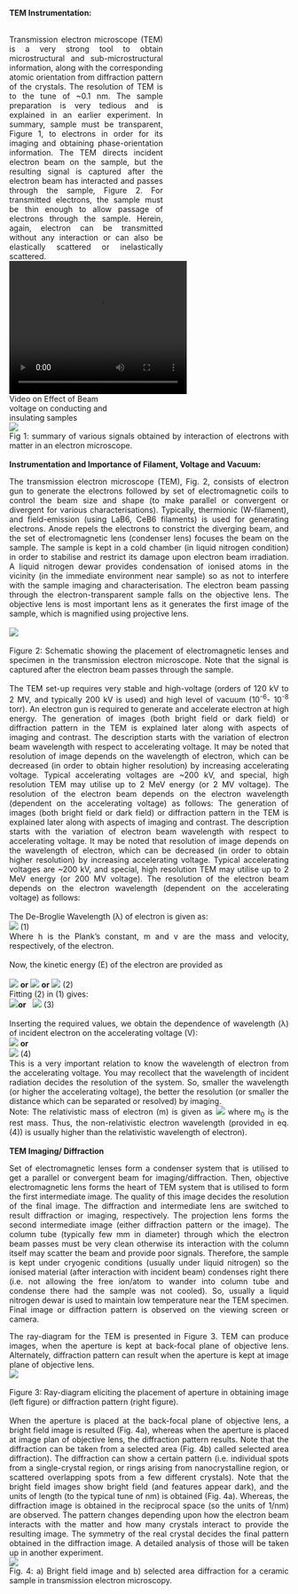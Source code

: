 <b>TEM Instrumentation:</b><br><br>
<div><div style="float:left;width:55%;text-align: justify;text-justify: inter-word; margin-right:40px;">Transmission electron microscope (TEM) is a very strong tool to obtain microstructural and sub-microstructural information, along with the corresponding atomic orientation from diffraction pattern of the crystals. The resolution of TEM is to the tune of ~0.1 nm. The sample preparation is very tedious and is explained in an earlier experiment. In summary, sample must be transparent, Figure 1, to electrons in order for its imaging and obtaining phase-orientation information. The TEM directs incident electron beam on the sample, but the resulting signal is captured after the electron beam has interacted and passes through the sample, Figure 2. For transmitted electrons, the sample must be thin enough to allow passage of electrons through the sample. Herein, again, electron can be transmitted without any interaction or can also be elastically scattered or inelastically scattered. </div>
<!-- <video width="320" height="240" controls>
  <source src="exp5-tem.mp4" type="video/mp4">
  Your browser does not support the video tag.
</video><br>Video on Basic operations of Transmission Electron Microscope (Imaging and Diffraction Pattern) -->
<div style="float:left;width:40%;border: solid 1 px black;">
<video width="320" height="240" controls>
  <source src="images/exp3-conducting_insulating.mp4" type="video/mp4">
  Your browser does not support the video tag.
</video><br>Video on Effect of Beam voltage on conducting and insulating samples</div>
</div>
<div style="content: '.';clear: both;display: block;height: 0;visibility: hidden;"></div>
<div style ="text-align: justify;text-justify: inter-word;">
 <img src="images/tem1.PNG"><br>
Fig 1: summary of various signals obtained by interaction of electrons with matter in an electron microscope.<br><br>
<b>Instrumentation and Importance of Filament, Voltage and Vacuum: </b>

The transmission electron microscope (TEM), Fig. 2, consists of electron gun to generate the electrons followed by set of electromagnetic coils to control the beam size and shape (to make parallel or convergent or divergent for various characterisations). Typically, thermionic (W-filament), and field-emission (using LaB6, CeB6 filaments) is used for generating electrons. Anode repels the electrons to constrict the diverging beam, and the set of electromagnetic lens (condenser lens) focuses the beam on the sample. The sample is kept in a cold chamber (in liquid nitrogen condition) in order to stabilise and restrict its damage upon electron beam irradiation. A liquid nitrogen dewar provides condensation of ionised atoms in the vicinity (in the immediate environment near sample) so as not to interfere with the sample imaging and characterisation. The electron beam passing through the electron-transparent sample falls on the objective lens. The objective lens is most important lens as it generates the first image of the sample, which is magnified using projective lens.<br><br>
<img src="images/exp5.PNG"><br><br>
Figure 2: Schematic showing the placement of electromagnetic lenses and specimen in the transmission electron microscope. Note that the signal is captured after the electron beam passes through the sample.<br><br>
The TEM set-up requires very stable and high-voltage (orders of 120 kV to 2 MV, and typically 200 kV is used) and high level of vacuum (10<sup>-6</sup>- 10<sup>-8</sup> torr). An electron gun is required to generate and accelerate electron at high energy. The generation of images (both bright field or dark field) or diffraction pattern in the TEM is explained later along with aspects of imaging and contrast. The description starts with the variation of electron beam wavelength with respect to accelerating voltage. It may be noted that resolution of image depends on the wavelength of electron, which can be decreased (in order to obtain higher resolution) by increasing accelerating voltage. Typical accelerating voltages are ~200 kV, and special, high resolution TEM may utilise up to 2 MeV energy (or 2 MV voltage). The resolution of the electron beam depends on the electron wavelength (dependent on the accelerating voltage) as follows:
The generation of images (both bright field or dark field) or diffraction pattern in the TEM is explained later along with aspects of imaging and contrast. The description starts with the variation of electron beam wavelength with respect to accelerating voltage. It may be noted that resolution of image depends on the wavelength of electron, which can be decreased (in order to obtain higher resolution) by increasing accelerating voltage. Typical accelerating voltages are ~200 kV, and special, high resolution TEM may utilise up to 2 MeV energy (or 200 MV voltage). The resolution of the electron beam depends on the electron wavelength (dependent on the accelerating voltage) as follows: <br><br>
The De-Broglie Wavelength (λ) of electron is given as:<br>
<img src="images/exp5_1.PNG">      (1)<br>
Where h is the Plank’s constant, m and v are the mass and velocity, respectively, of the electron.<br><br>
Now, the kinetic energy (E) of the electron are provided as<br><br>
<img src="images/exp5_2.PNG">  <b>or</b> <img src="images/exp5_3.PNG"> <b>or</b> <img src="images/exp5_4.PNG">     (2)<br>
Fitting (2) in (1) gives:<br>
<img src="images/exp5_5.PNG"><b>or</b>&nbsp;&nbsp;&nbsp;<img src="images/exp5_6.png">       (3)<br><br>
Inserting the required values, we obtain the dependence of wavelength (λ) of incident electron on the accelerating voltage (V):<br>
<img src="images/exp5_7.PNG">  <b>or</b> <br><img src="images/exp5_8.PNG">         (4)<br>
This is a very important relation to know the wavelength of electron from the accelerating voltage. You may recollect that the wavelength of incident radiation decides the resolution of the system. So, smaller the wavelength (or higher the accelerating voltage), the better the resolution (or smaller the distance which can be separated or resolved) by imaging.<br>
Note: The relativistic mass of electron (m) is given as <img src="images/exp5_9.PNG"> where m<sub>0</sub> is the rest mass. Thus, the non-relativistic electron wavelength (provided in eq. (4)) is usually higher than the relativistic wavelength of electron).<br><br>
<b>TEM Imaging/ Diffraction </b><br>

Set of electromagnetic lenses form a condenser system that is utilised to get a parallel or convergent beam for imaging/diffraction. Then, objective electromagnetic lens forms the heart of TEM system that is utilised to form the first intermediate image. The quality of this image decides the resolution of the final image. The diffraction and intermediate lens are switched to result diffraction or imaging, respectively. The projection lens forms the second intermediate image (either diffraction pattern or the image). The column tube (typically few mm in diameter) through which the electron beam passes must be very clean otherwise its interaction with the column itself may scatter the beam and provide poor signals. Therefore, the sample is kept under cryogenic conditions (usually under liquid nitrogen) so the ionised material (after interaction with incident beam) condenses right there (i.e. not allowing the free ion/atom to wander into column tube and condense there had the sample was not cooled).  So, usually a liquid nitrogen dewar is used to maintain low temperature near the TEM specimen. Final image or diffraction pattern is observed on the viewing screen or camera. 

The ray-diagram for the TEM is presented in Figure 3. TEM can produce images, when the aperture is kept at back-focal plane of objective lens. Alternately, diffraction pattern can result when the aperture is kept at image plane of objective lens.<br>
<img src="images/exp5_ray.PNG"><br><br>
Figure 3: Ray-diagram eliciting the placement of aperture in obtaining image (left figure) or diffraction pattern (right figure).<br><br>
When the aperture is placed at the back-focal plane of objective lens, a bright field image is resulted (Fig. 4a), whereas when the aperture is placed at image plan of objective lens, the diffraction pattern results. Note that the diffraction can be taken from a selected area (Fig. 4b) called selected area diffraction). The diffraction can show a certain pattern (i.e. individual spots from a single-crystal region, or rings arising from nanocrystalline region, or scattered overlapping spots from a few different crystals). Note that the bright field images show bright field (and features appear dark), and the units of length (to the typical tune of nm) is obtained (Fig. 4a). Whereas, the diffraction image is obtained in the reciprocal space (so the units of 1/nm) are observed. The pattern changes depending upon how the electron beam interacts with the matter and how many crystals interact to provide the resulting image. The symmetry of the real crystal decides the final pattern obtained in the diffraction image. A detailed analysis of those will be taken up in another experiment.  <br>
<img src="images/fig3.PNG"><br>
Fig. 4: a) Bright field image and b) selected area diffraction for a ceramic sample in transmission electron microscopy. <br></div>
